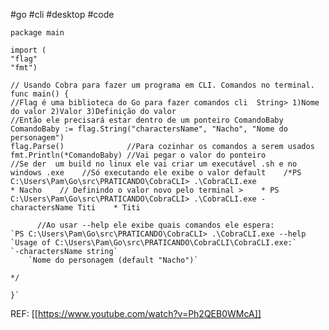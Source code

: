 #go #cli #desktop #code

`package main`  
  
`import (`  
    `"flag"`  
    `"fmt")`  
  
`// Usando Cobra para fazer um programa em CLI. Comandos no terminal.`  
`func main() {`  
    `//Flag é uma biblioteca do Go para fazer comandos cli  String> 1)Nome do valor 2)Valor 3)Definição do valor`  
    `//Então ele precisará estar dentro de um ponteiro ComandoBaby    ComandoBaby := flag.String("charactersName", "Nacho", "Nome do personagem")`  
    `flag.Parse()              //Para cozinhar os comandos a serem usados`  
    `fmt.Println(*ComandoBaby) //Vai pegar o valor do ponteiro`  
    `//Se der  um build no linux ele vai criar um executável .sh e no windows .exe    //Só executando ele exibe o valor default    /*PS C:\Users\Pam\Go\src\PRATICANDO\CobraCLI> .\CobraCLI.exe`  
    `* Nacho    // Definindo o valor novo pelo terminal >    * PS C:\Users\Pam\Go\src\PRATICANDO\CobraCLI> .\CobraCLI.exe -charactersName Titi    * Titi`

		  //Ao usar --help ele exibe quais comandos ele espera:
    `PS C:\Users\Pam\Go\src\PRATICANDO\CobraCLI> .\CobraCLI.exe --help
    `Usage of C:\Users\Pam\Go\src\PRATICANDO\CobraCLI\CobraCLI.exe:`
    `-charactersName string`
        `Nome do personagem (default "Nacho")`

    */
    
    }`

REF: [[https://www.youtube.com/watch?v=Ph2QEB0WMcA]]